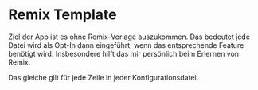 # Remix Template

Ziel der App ist es ohne Remix-Vorlage auszukommen. Das bedeutet jede Datei wird als Opt-In dann eingeführt,
wenn das entsprechende Feature benötigt wird. Insbesondere hilft das mir persönlich beim Erlernen von Remix.

Das gleiche gilt für jede Zeile in jeder Konfigurationsdatei.
